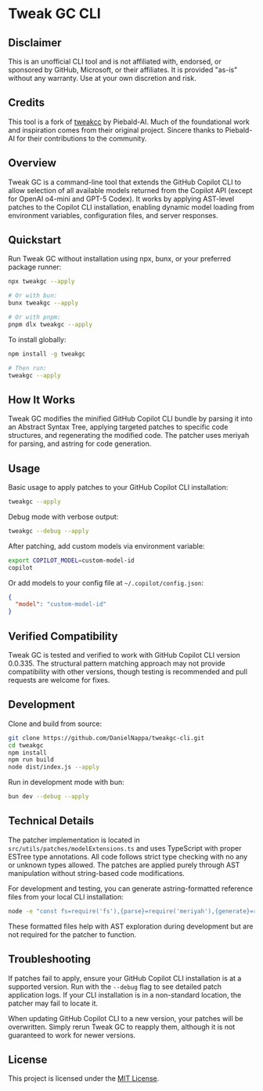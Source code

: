 # Tweak GC CLI

## Disclaimer

This is an unofficial CLI tool and is not affiliated with,
endorsed, or sponsored by GitHub, Microsoft, or their affiliates. It is provided
"as-is" without any warranty. Use at your own discretion and risk.

## Credits

This tool is a fork of [tweakcc](https://github.com/Piebald-AI/tweakcc) by
Piebald-AI. Much of the foundational work and inspiration comes from their
original project. Sincere thanks to Piebald-AI for their contributions to the
community.

## Overview

Tweak GC is a command-line tool that extends the GitHub Copilot CLI to allow
selection of all available models returned from the Copilot API (except for
OpenAI o4-mini and GPT-5 Codex). It works by applying AST-level patches to the
Copilot CLI installation, enabling dynamic model loading from environment
variables, configuration files, and server responses.

## Quickstart

Run Tweak GC without installation using npx, bunx, or your preferred package
runner:

```bash
npx tweakgc --apply

# Or with bun:
bunx tweakgc --apply

# Or with pnpm:
pnpm dlx tweakgc --apply
```

To install globally:

```bash
npm install -g tweakgc

# Then run:
tweakgc --apply
```
## How It Works

Tweak GC modifies the minified GitHub Copilot CLI bundle by parsing it into
an Abstract Syntax Tree, applying targeted patches to specific code structures,
and regenerating the modified code. The patcher uses meriyah for parsing,
and astring for code generation.

## Usage

Basic usage to apply patches to your GitHub Copilot CLI installation:

```bash
tweakgc --apply
```

Debug mode with verbose output:

```bash
tweakgc --debug --apply
```

After patching, add custom models via environment variable:

```bash
export COPILOT_MODEL=custom-model-id
copilot
```

Or add models to your config file at `~/.copilot/config.json`:

```json
{
  "model": "custom-model-id"
}
```

## Verified Compatibility

Tweak GC is tested and verified to work with GitHub Copilot CLI version
0.0.335. The structural pattern matching approach may not provide
compatibility with other versions, though testing is recommended and pull
requests are welcome for fixes.

## Development

Clone and build from source:

```bash
git clone https://github.com/DanielNappa/tweakgc-cli.git
cd tweakgc
npm install
npm run build
node dist/index.js --apply
```

Run in development mode with bun:

```bash
bun dev --debug --apply
```

## Technical Details

The patcher implementation is located in `src/utils/patches/modelExtensions.ts`
and uses TypeScript with proper ESTree type annotations. All code follows strict
type checking with no any or unknown types allowed. The patches are applied
purely through AST manipulation without string-based code modifications.

For development and testing, you can generate astring-formatted reference files
from your local CLI installation:

```bash
node -e "const fs=require('fs'),{parse}=require('meriyah'),{generate}=require('astring');const code=fs.readFileSync('node_modules/@github/copilot/index.js','utf-8');const ast=parse(code,{module:true,next:true});fs.writeFileSync('index-astring.js',generate(ast),'utf-8');"
```

These formatted files help with AST exploration during development but are not
required for the patcher to function.

## Troubleshooting

If patches fail to apply, ensure your GitHub Copilot CLI installation is at a
supported version. Run with the `--debug` flag to see detailed patch application
logs. If your CLI installation is in a non-standard location, the patcher may
fail to locate it.

When updating GitHub Copilot CLI to a new version, your patches will be
overwritten. Simply rerun Tweak GC to reapply them, although it is not guaranteed to work for newer versions.

## License

This project is licensed under the [MIT License](LICENSE).
